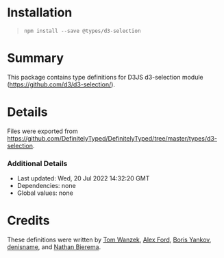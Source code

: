 # Installation
> `npm install --save @types/d3-selection`

# Summary
This package contains type definitions for D3JS d3-selection module (https://github.com/d3/d3-selection/).

# Details
Files were exported from https://github.com/DefinitelyTyped/DefinitelyTyped/tree/master/types/d3-selection.

### Additional Details
 * Last updated: Wed, 20 Jul 2022 14:32:20 GMT
 * Dependencies: none
 * Global values: none

# Credits
These definitions were written by [Tom Wanzek](https://github.com/tomwanzek), [Alex Ford](https://github.com/gustavderdrache), [Boris Yankov](https://github.com/borisyankov), [denisname](https://github.com/denisname), and [Nathan Bierema](https://github.com/Methuselah96).

